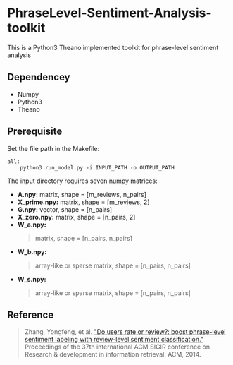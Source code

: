 PhraseLevel-Sentiment-Analysis-toolkit
======================================

This is a Python3 Theano implemented toolkit for phrase-level sentiment analysis

Dependencey
-----------

* Numpy
* Python3
* Theano

Prerequisite
------------

Set the file path in the Makefile:
```
all:
	python3 run_model.py -i INPUT_PATH -o OUTPUT_PATH
```

The input directory requires seven numpy matrices:

* **A.npy:** matrix, shape = [m_reviews, n_pairs]
* **X\_prime.npy:** matrix, shape = [m_reviews, 2]
* **G.npy:** vector, shape = [n_pairs]
* **X\_zero.npy:** matrix, shape = [n_pairs, 2]
* **W\_a.npy:** 
    > matrix, shape = [n_pairs, n_pairs]
* **W\_b.npy:**
    > array-like or sparse matrix, shape = [n_pairs, n_pairs]
* **W\_s.npy:**
    > array-like or sparse matrix, shape = [n_pairs, n_pairs]


Reference
---------

> Zhang, Yongfeng, et al. ["Do users rate or review?: boost phrase-level sentiment labeling
with review-level sentiment classification."](http://yongfeng.me/attach/bps-zhang.pdf) Proceedings of the 37th international ACM SIGIR
conference on Research & development in information retrieval. ACM, 2014.
